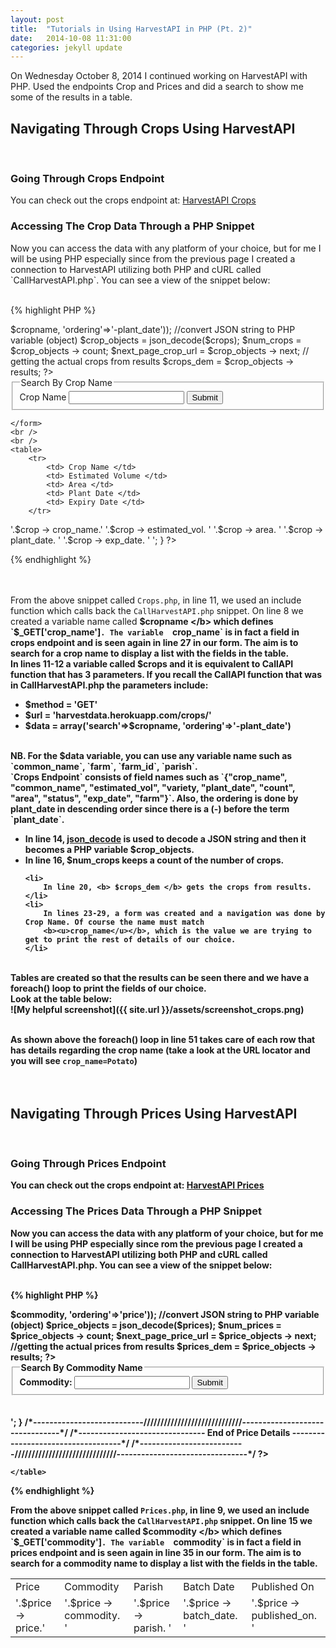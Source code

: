 ```yaml
---
layout: post
title:  "Tutorials in Using HarvestAPI in PHP (Pt. 2)"
date:   2014-10-08 11:31:00
categories: jekyll update
---
```


On Wednesday October 8, 2014 I continued working on HarvestAPI with PHP. Used the endpoints Crop and Prices 
and did a search to show me some of the results in a table. <br/>

<h2> <b> Navigating Through Crops Using HarvestAPI </b> </h2> 
<br/>

<h3> <b> Going Through Crops Endpoint </b> </h3>
You can check out the crops endpoint at: <a href="http://harvestdata.herokuapp.com/crops/"> HarvestAPI Crops </a> <br/>

<h3> <b> Accessing The Crop Data Through a PHP Snippet </b> </h3> 
Now you can access the data with any platform of your choice, but for me I will be using PHP especially since
from the previous page I created a connection to HarvestAPI utilizing both PHP and cURL called `CallHarvestAPI.php`. 
You can see a view of the snippet below: 
<br/><br/>

{% highlight PHP %}
<?php
	include("CallHarvestAPI.php");

	/*---------------------------------------------------------------------------------------*/
	/*---------------------------------- Crop Details ---------------------------------------*/
	/*---------------------------------------------------------------------------------------*/
		
	$cropname = $_GET['crop_name'];

	// call crops resource to return string
	$crops = CallAPI('GET', 'harvestdata.herokuapp.com/crops/',
				array('search'=>$cropname, 'ordering'=>'-plant_date'));

	//convert JSON string to PHP variable (object)
	$crop_objects = json_decode($crops);
		
	$num_crops = $crop_objects -> count;
	$next_page_crop_url  = $crop_objects -> next;
		
	// getting the actual crops from results
	$crops_dem = $crop_objects -> results;
?>
	
<form action="crops.php" method="get">
	<fieldset>
		<legend> Search By Crop Name </legend>
		Crop Name <input type="text" name = "crop_name"/> <input type="submit"/>			
	</fieldset>
	
	</form>		
	<br />
	<br />
	<table>
		<tr>
			<td> Crop Name </td>
			<td> Estimated Volume </td>	
			<td> Area </td>
			<td> Plant Date </td>
			<td> Expiry Date </td>
		</tr>
			
<?php 
			
foreach($crops_dem as $crop)
{
	echo '<tr>
			<td>'.$crop -> crop_name.'</td>
			<td>'.$crop -> estimated_vol. '</td>
			<td>'.$crop -> area. '</td>
			<td>'.$crop -> plant_date. '</td>
			<td>'.$crop -> exp_date. '</td>
			</tr>';			
}				
?>
{% endhighlight %}

<br/><br/>
From the above snippet called `Crops.php`, in line 11, we used an include function which calls back the `CallHarvestAPI.php` 
snippet. On line 8 we created a variable name  called <b> $cropname </b> which defines `$_GET['crop_name']`. The variable 
`crop_name` is in fact a field in crops endpoint and is seen again in line 27 in our form. The aim is to search for a crop name 
to display a list with the fields in the table. <br/>
In lines 11-12 a variable called $crops and it is equivalent to CallAPI function that has 3 parameters. 
If you recall the CallAPI function that was in CallHarvestAPI.php the parameters include:
<ul>
	<li> $method = 'GET' </li>
	<li> $url = 'harvestdata.herokuapp.com/crops/'</li>
	<li> $data = array('search'=>$cropname, 'ordering'=>'-plant_date') </li>
</ul>
<br/>
NB. For the <b> $data </b> variable, you can use any variable name such as `common_name`, `farm`, `farm_id`, `parish`.	<br/>
`Crops Endpoint` consists of field names such as `{"crop_name", "common_name", "estimated_vol", "variety, "plant_date", "count",
"area", "status", "exp_date", "farm"}`. Also, the ordering is done by plant_date in descending order since there is a (-) before 
the term `plant_date`.

<ul>
	<li>
		In line 14, <b> <u>json_decode</u> </b> is used to decode a JSON string and then it becomes a PHP variable 
		<b> $crop_objects. </b>
	</li>
	<li>
		In line 16, <b> $num_crops </b> keeps a count of the number of crops.				  	
	</li>
				  	
	<li>
		In line 20, <b> $crops_dem </b> gets the crops from results.				  	
	</li>
	<li>
		In lines 23-29, a form was created and a navigation was done by Crop Name. Of course the name must match 
		<b><u>crop_name</u></b>, which is the value we are trying to get to print the rest of details of our choice.
	</li>
</ul>
<br/>
Tables are created so that the results can be seen there and we have a foreach() loop to print the fields of our choice. <br/>
Look at the table below: <br/>
![My helpful screenshot]({{ site.url }}/assets/screenshot_crops.png)
<br /> <br />
						
As shown above the foreach() loop in line 51 takes care of each row that has details regarding the crop name 
(take a look at the URL locator and you will see `crop_name=Potato`)
<br/><br/><br/>

<h2> <b> Navigating Through Prices Using HarvestAPI </b> </h2> 
<br/>

<h3> <b> Going Through Prices Endpoint </b> </h3>
You can check out the crops endpoint at: <a href="http://harvestdata.herokuapp.com/prices/"> HarvestAPI Prices </a> <br/>

<h3> <b> Accessing The Prices Data Through a PHP Snippet </b> </h3>
Now you can access the data with any platform of your choice, but for me I will be using PHP especially since
rom the previous page I created a connection to HarvestAPI utilizing both PHP and cURL called CallHarvestAPI.php. 
You can see a view of the snippet below: 
<br/><br/>

{% highlight PHP %}

<?php
	include("CallHarvestAPI.php");

	/*---------------------------------------------------------------------------------------*/
	/*-------------------------------- Livestock Details ------------------------------------*/
	/*---------------------------------------------------------------------------------------*/
		
	$commodity = $_GET['commodity'];

	// call price resource to return string
	$prices = CallAPI('GET', 'harvestdata.herokuapp.com/prices/',
				array('search'=> $commodity, 'ordering'=>'price'));
					
	//convert JSON string to PHP variable (object)
	$price_objects = json_decode($prices);
			
	$num_prices = $price_objects -> count;
	$next_page_price_url = $price_objects -> next;
			
	//getting the actual prices from results
	$prices_dem = $price_objects -> results;
?>
	
<form action="prices.php" method="get">
	<fieldset>
		<legend> Search By Commodity Name </legend>
		Commodity: <input type="text" name = "commodity"/> <input type="submit"/>		
	</fieldset>
	</form>
	<br />
	<br />
	<table>
		<tr>
			<td> Price </td>
			<td> Commodity </td>	
			<td> Parish </td>
			<td> Batch Date </td>
			<td> Published On </td>
		</tr>
			
<?php 
			
	foreach($prices_dem as $price)
	{	
		echo '<tr>
					<td>'.$price -> price.'</td>
					<td>'.$price -> commodity. '</td>
					<td>'.$price -> parish. '</td>
					<td>'.$price -> batch_date. '</td>
					<td>'.$price -> published_on. '</td>
				</tr>';
	}
			
	/*---------------------------/////////////////////////////--------------------------------*/
	/*------------------------------- End of Price Details -----------------------------------*/
	/*--------------------------//////////////////////////////--------------------------------*/			
			
?>
	</table>

{% endhighlight %}

From the above snippet called `Prices.php`, in line 9, we used an include function which calls back the `CallHarvestAPI.php` 
snippet. On line 15 we created a variable name called <b> $commodity </b> which defines `$_GET['commodity']`. The variable 
`commodity` is in fact a field in prices endpoint and is seen again in line 35 in our form. The aim is to search for a commodity 
name to display a list with the fields in the table.					